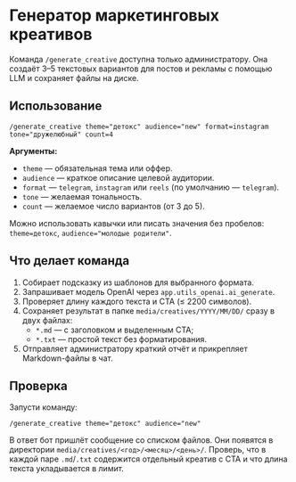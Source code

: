 # Генератор маркетинговых креативов

Команда `/generate_creative` доступна только администратору. Она создаёт 3–5 текстовых вариантов для постов и рекламы с помощью LLM и сохраняет файлы на диске.

## Использование

```
/generate_creative theme="детокс" audience="new" format=instagram tone="дружелюбный" count=4
```

**Аргументы:**

- `theme` — обязательная тема или оффер.
- `audience` — краткое описание целевой аудитории.
- `format` — `telegram`, `instagram` или `reels` (по умолчанию — `telegram`).
- `tone` — желаемая тональность.
- `count` — желаемое число вариантов (от 3 до 5).

Можно использовать кавычки или писать значения без пробелов: `theme=детокс`, `audience="молодые родители"`.

## Что делает команда

1. Собирает подсказку из шаблонов для выбранного формата.
2. Запрашивает модель OpenAI через `app.utils_openai.ai_generate`.
3. Проверяет длину каждого текста и CTA (≤ 2200 символов).
4. Сохраняет результат в папке `media/creatives/YYYY/MM/DD/` сразу в двух файлах:
   - `*.md` — с заголовком и выделенным CTA;
   - `*.txt` — простой текст без форматирования.
5. Отправляет администратору краткий отчёт и прикрепляет Markdown-файлы в чат.

## Проверка

Запусти команду:

```
/generate_creative theme="детокс" audience="new"
```

В ответ бот пришлёт сообщение со списком файлов. Они появятся в директории `media/creatives/<год>/<месяц>/<день>/`. Проверь, что в каждой паре `.md`/`.txt` содержится отдельный креатив с CTA и что длина текста укладывается в лимит.
